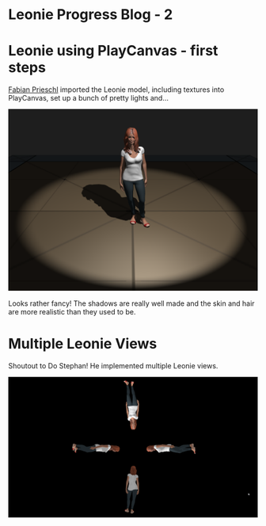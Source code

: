 # Leonie Progress Blog - 2

# Leonie using PlayCanvas - first steps

[Fabian Prieschl](https://github.com/FabianPrieschl) imported the Leonie model, including textures into PlayCanvas, set up a bunch of pretty lights and...

![pictures\2\leonie_second_playCanvas_test.PNG](./pictures/2/leonie_second_playCanvas_test.PNG)



Looks rather fancy! The shadows are really well made and the skin and hair are more realistic than they used to be.

# Multiple Leonie Views
Shoutout to Do Stephan! He implemented multiple Leonie views.

![Leonie Multi View](./pictures/2/leonie_multi_view.png)


